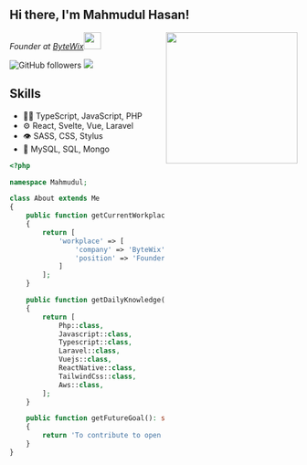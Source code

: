 <h2>Hi there, I'm Mahmudul Hasan! </h2>

<img align='right' src="https://media.giphy.com/media/M9gbBd9nbDrOTu1Mqx/giphy.gif" width="230">

<p><em>Founder at <a href="http://www.bytewix.com">ByteWix</a><img src="https://media.giphy.com/media/WUlplcMpOCEmTGBtBW/giphy.gif" width="30"> 
</em></p>


![GitHub followers](https://img.shields.io/github/followers/bdlogicalerror?label=Follow&style=social)
![](https://visitor-badge.glitch.me/badge?page_id=bdlogicalerror.bdlogicalerror)


## Skills
- 👨‍💻 TypeScript, JavaScript, PHP
- ⚙️ React, Svelte, Vue, Laravel
- 👁️ SASS, CSS, Stylus
- 💽 MySQL, SQL, Mongo

```php
<?php

namespace Mahmudul;

class About extends Me
{
    public function getCurrentWorkplace(): array
    {
        return [
            'workplace' => [
                'company' => 'ByteWix',
                'position' => 'Founder'         
            ]
        ];
    }

    public function getDailyKnowledge(): array
    {
        return [
            Php::class,
            Javascript::class,
            Typescript::class,
            Laravel::class,
            Vuejs::class,
            ReactNative::class,
            TailwindCss::class,
            Aws::class,
        ];
    }

    public function getFutureGoal(): string
    {
        return 'To contribute to open source.';
    }
}
```
